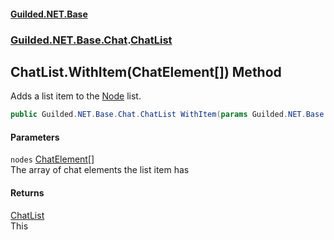 #### [Guilded.NET.Base](Guilded_NET_Base.md 'Guilded.NET.Base')
### [Guilded.NET.Base.Chat](Guilded_NET_Base.md#Guilded_NET_Base_Chat 'Guilded.NET.Base.Chat').[ChatList](ChatList.md 'Guilded.NET.Base.Chat.ChatList')
## ChatList.WithItem(ChatElement[]) Method
Adds a list item to the [Node](Node.md 'Guilded.NET.Base.Chat.Node') list.  
```csharp
public Guilded.NET.Base.Chat.ChatList WithItem(params Guilded.NET.Base.Chat.ChatElement[] nodes);
```
#### Parameters
<a name='Guilded_NET_Base_Chat_ChatList_WithItem(Guilded_NET_Base_Chat_ChatElement__)_nodes'></a>
`nodes` [ChatElement](ChatElement.md 'Guilded.NET.Base.Chat.ChatElement')[[]](https://docs.microsoft.com/en-us/dotnet/api/System.Array 'System.Array')  
The array of chat elements the list item has
  
#### Returns
[ChatList](ChatList.md 'Guilded.NET.Base.Chat.ChatList')  
This
